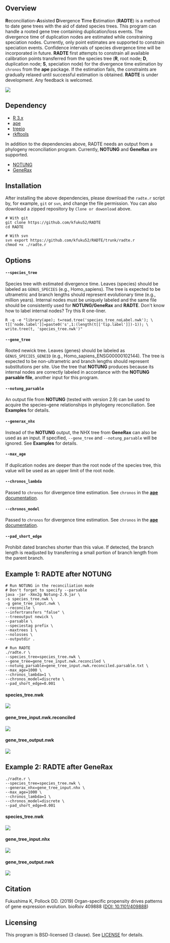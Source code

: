 ## Overview
**R**econciliation-**A**ssisted **D**ivergence **T**ime **E**stimation (**RADTE**) is a method to date gene trees with the aid of dated species trees.
This program can handle a rooted gene tree containing duplication/loss events.
The divergence time of duplication nodes are estimated while constraining speciation nodes.
Currently, only point estimates are supported to constrain speciation events.
Confidence intervals of species divergence time will be incorporated in future. 
**RADTE** first attempts to constrain all available calibration points transferred from the species tree (**R**, root node; **D**, duplication node; **S**, speciation node) for the divergence time estimation by `chronos` from the **ape** package.
If the estimation fails, the constraints are gradually relaxed until successful estimation is obtained.
**RADTE** is under development. Any feedback is welcomed.

![](img/radte_method.svg)

## Dependency
* [R 3.x](https://www.r-project.org/)
* [ape](http://ape-package.ird.fr/)
* [treeio](https://github.com/YuLab-SMU/treeio)
* [rkftools](https://github.com/kfuku52/rkftools)

In addition to the dependencies above, RADTE needs an output from a phylogeny reconciliation program. Currently, **NOTUNG** and **GeneRax** are supported.
* [NOTUNG](http://www.cs.cmu.edu/~durand/Notung/)
* [GeneRax](https://github.com/BenoitMorel/GeneRax)

## Installation
After installing the above dependencies, please download the `radte.r` script by, for example, `git` or `svn`, and change the file permission. You can also download a zipped repository by `Clone or dowonload` above.
```
# With git
git clone https://github.com/kfuku52/RADTE
cd RADTE

# With svn
svn export https://github.com/kfuku52/RADTE/trunk/radte.r
chmod +x ./radte.r
```

## Options
#### `--species_tree`
Species tree with estimated divergence time.
Leaves (species) should be labeled as `GENUS_SPECIES` (e.g., Homo_sapiens).
The tree is expected to be ultrametric and branch lengths should represent evolutionary time (e.g., million years).
Internal nodes must be uniquely labeled and the same file should be consistently used for **NOTUNG/GeneRax** and **RADTE**.
Don't know how to label internal nodes? Try this R one-liner.
```
R -q -e "library(ape); t=read.tree('species_tree_noLabel.nwk'); \
t[['node.label']]=paste0('s',1:(length(t[['tip.label']])-1)); \
write.tree(t, 'species_tree.nwk')"
```
#### `--gene_tree`
Rooted newick tree. Leaves (genes) should be labeled as `GENUS_SPECIES_GENEID` (e.g., Homo_sapiens_ENSG00000102144). The tree is expected to be non-ultrametric and branch lengths should represent substitutions per site. 
Use the tree that **NOTUNG** produces because its internal nodes are correctly labeled in accordance with the **NOTUNG parsable file**, another input for this program.
#### `--notung_parsable`
An output file from **NOTUNG** (tested with version 2.9) can be used to acquire the species–gene relationships in phylogeny reconciliation. See **Examples** for details.
#### `--generax_nhx`
Instead of the **NOTUNG** output, the NHX tree from **GeneRax** can also be used as an input. If specified, `--gene_tree` and `--notung_parsable` will be ignored. See **Examples** for details.
#### `--max_age`
If duplication nodes are deeper than the root node of the species tree, this value will be used as an upper limit of the root node.
#### `--chronos_lambda`
Passed to `chronos` for divergence time estimation. See `chronos` in the [**ape** documentation](https://www.rdocumentation.org/packages/ape/versions/5.2/topics/chronos).
#### `--chronos_model`
Passed to `chronos` for divergence time estimation. See `chronos` in the [**ape** documentation](https://www.rdocumentation.org/packages/ape/versions/5.2/topics/chronos).
#### `--pad_short_edge`
Prohibit dated branches shorter than this value. If detected, the branch length is readjusted by transferring a small portion of branch length from the parent branch.

## Example 1: RADTE after NOTUNG
```
# Run NOTUNG in the reconciliation mode
# Don't forget to specify --parsable
java -jar -Xmx2g Notung-2.9.jar \
-s species_tree.nwk \
-g gene_tree_input.nwk \
--reconcile \
--infertransfers "false" \
--treeoutput newick \
--parsable \
--speciestag prefix \
--maxtrees 1 \
--nolosses \
--outputdir .

# Run RADTE
./radte.r \
--species_tree=species_tree.nwk \
--gene_tree=gene_tree_input.nwk.reconciled \
--notung_parsable=gene_tree_input.nwk.reconciled.parsable.txt \
--max_age=1000 \
--chronos_lambda=1 \
--chronos_model=discrete \
--pad_short_edge=0.001
```
#### species_tree.nwk
![](img/notung_radte_species_tree.svg)

#### gene_tree_input.nwk.reconciled
![](img/notung_radte_gene_tree_input.svg)

#### gene_tree_output.nwk
![](img/notung_radte_gene_tree_output.svg)

## Example 2: RADTE after GeneRax
```
./radte.r \
--species_tree=species_tree.nwk \
--generax_nhx=gene_tree_input.nhx \
--max_age=1000 \
--chronos_lambda=1 \
--chronos_model=discrete \
--pad_short_edge=0.001
```

#### species_tree.nwk
![](img/generax_radte_species_tree.svg)

#### gene_tree_input.nhx
![](img/generax_radte_gene_tree_input.svg)

#### gene_tree_output.nwk
![](img/generax_radte_gene_tree_output.svg)


## Citation
Fukushima K, Pollock DD. (2019) Organ-specific propensity drives patterns of gene expression evolution. bioRxiv 409888 ([DOI: 10.1101/409888](https://www.biorxiv.org/content/10.1101/409888v2))

## Licensing
This program is BSD-licensed (3 clause). See [LICENSE](LICENSE) for details.
